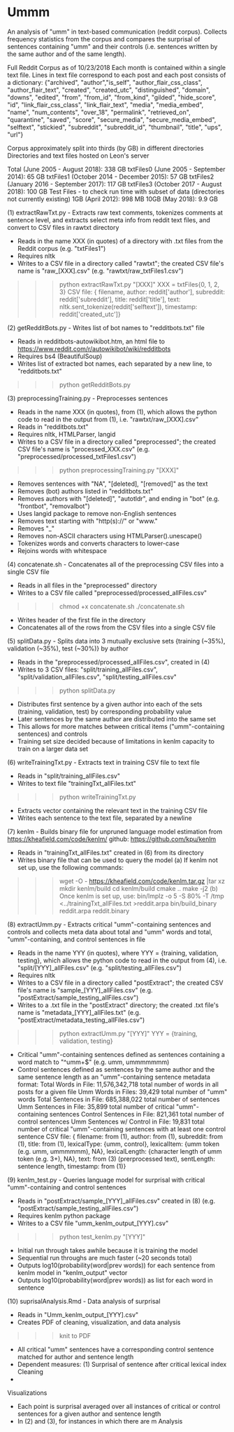 # Ummm

An analysis of "umm" in text-based communication (reddit corpus).
Collects frequency statistics from the corpus and compares the surprisal of sentences containing "umm" and their controls (i.e. sentences written by the same author and of the same length).

Full Reddit Corpus as of 10/23/2018
Each month is contained within a single text file.
Lines in text file correspond to each post and each post consists of a dictionary:
{"archived", "author","is_self", "author_flair_css_class", "author_flair_text", "created", "created_utc", "distinguished", "domain", "downs", "edited", "from", "from_id", "from_kind", "gilded", "hide_score", "id", "link_flair_css_class", "link_flair_text", "media", "media_embed", "name", "num_contents", "over_18", "permalink", "retrieved_on", "quarantine", "saved", "score", "secure_media", "secure_media_embed", "selftext", "stickied", "subreddit", "subreddit_id", "thumbnail", "title", "ups", "url"}

Corpus approximately split into thirds (by GB) in different directories
Directories and text files hosted on Leon's server

Total (June 2005 - August 2018): 338 GB
txtFiles0 (June 2005 - September 2014): 65 GB
txtFiles1 (October 2014 - December 2015): 57  GB
txtFiles2 (January 2016 - September 2017): 117 GB
txtFiles3 (October 2017 - August 2018): 100 GB
Test Files - to check run time with subset of data (directories not currently existing)
1GB (April 2012): 998 MB
10GB (May 2018): 9.9 GB

(1) extractRawTxt.py - Extracts raw text comments, tokenizes comments at sentence level, and extracts select meta info from reddit text files, and convert to CSV files in rawtxt directory
* Reads in the name XXX (in quotes) of a directory with .txt files from the Reddit corpus (e.g. "txtFiles1")
* Requires nltk
* Writes to a CSV file in a directory called "rawtxt"; the created CSV file's name is "raw_[XXX].csv" (e.g. "rawtxt/raw_txtFiles1.csv")
>>> python extractRawTxt.py "[XXX]"
XXX = txtFiles{0, 1, 2, 3}
CSV file: {
	filename,
	author: reddit['author'],
	subreddit: reddit['subreddit'],
	title: reddit['title'],
	text: nltk.sent_tokenize(reddit['selftext']),
	timestamp: reddit['created_utc']}

(2) getRedditBots.py - Writes list of bot names to "redditbots.txt" file
* Reads in redditbots-autowikibot.htm, an html file to https://www.reddit.com/r/autowikibot/wiki/redditbots
* Requires bs4 (BeautifulSoup)
* Writes list of extracted bot names, each separated by a new line, to "redditbots.txt"
>>> python getRedditBots.py

(3) preprocessingTraining.py - Preprocesses sentences
* Reads in the name XXX (in quotes), from (1), which allows the python code to read in the output from (1), i.e. "rawtxt/raw_[XXX].csv"
* Reads in "redditbots.txt"
* Requires nltk, HTMLParser, langid
* Writes to a CSV file in a directory called "preprocessed"; the created CSV file's name is "processed_XXX.csv" (e.g. "preprocessed/processed_txtFiles1.csv")
>>> python preprocessingTraining.py "[XXX]"
- Removes sentences with "NA", "[deleted], "[removed]" as the text
- Removes (bot) authors listed in "redditbots.txt"
- Removes authors with "[deleted]", "autotldr", and ending in "bot" (e.g. "frontbot", "removalbot")
- Uses langid package to remove non-English sentences
- Removes text starting with "http(s)://" or "www."
- Removes "_"
- Removes non-ASCII characters using HTMLParser().unescape()
- Tokenizes words and converts characters to lower-case
- Rejoins words with whitespace

(4) concatenate.sh - Concatenates all of the preprocessing CSV files into a single CSV file
* Reads in all files in the "preprocessed" directory
* Writes to a CSV file called "preprocessed/processed_allFiles.csv"
>>> chmod +x concatenate.sh
>>> ./concatenate.sh
- Writes header of the first file in the directory
- Concatenates all of the rows from the CSV files into a single CSV file

(5) splitData.py - Splits data into 3 mutually exclusive sets {training (~35\%), validation (~35\%), test (~30\%)} by author
* Reads in the "preprocessed/processed_allFiles.csv", created in (4)
* Writes to 3 CSV files: "split/training_allFiles.csv", "split/validation_allFiles.csv", "split/testing_allFiles.csv"
>>> python splitData.py
- Distributes first sentence by a given author into each of the sets (training, validation, test) by corresponding probability value
- Later sentences by the same author are distributed into the same set
- This allows for more matches between critical items ("umm"-containing sentences) and controls
- Training set size decided because of limitations in kenlm capacity to train on a larger data set

(6) writeTrainingTxt.py - Extracts text in training CSV file to text file
* Reads in "split/training_allFiles.csv"
* Writes to text file "trainingTxt_allFiles.txt"
>>> python writeTrainingTxt.py
- Extracts vector containing the relevant text in the training CSV file
- Writes each sentence to the text file, separated by a newline

(7) kenlm - Builds binary file for unpruned language model estimation
from https://kheafield.com/code/kenlm/
github: https://github.com/kpu/kenlm
* Reads in "trainingTxt_allFiles.txt" created in (6) from its directory
* Writes binary file that can be used to query the model
(a) If kenlm not set up, use the following commands:
>>> wget -O - https://kheafield.com/code/kenlm.tar.gz |tar xz
>>> mkdir kenlm/build
>>> cd kenlm/build
>>> cmake ..
>>> make -j2
(b) Once kenlm is set up, use:
>>> bin/lmplz -o 5 -S 80\% -T /tmp <../trainingTxt_allFiles.txt >reddit.arpa
>>> bin/build_binary reddit.arpa reddit.binary

(8) extractUmm.py - Extracts critical "umm"-containing sentences and controls and collects meta data about total and "umm" words and total, "umm"-containing, and control sentences in file
* Reads in the name YYY (in quotes), where YYY = {training, validation, testing}, which allows the python code to read in the output from (4), i.e. "split/[YYY]_allFiles.csv" (e.g. "split/testing_allFiles.csv")
* Requires nltk
* Writes to a CSV file in a directory called "postExtract"; the created CSV file's name is "sample_[YYY]_allFiles.csv" (e.g. "postExtract/sample_testing_allFiles.csv")
* Writes to a .txt file in the "postExtract" directory; the created .txt file's name is "metadata_[YYY]_allFiles.txt" (e.g. "postExtract/metadata_testing_allFiles.csv")
>>> python extractUmm.py "[YYY]"
YYY = {training, validation, testing}
- Critical "umm"-containing sentences defined as sentences containing a word match to "^umm+$" (e.g. umm, ummmmmmm)
- Control sentences defined as sentences by the same author and the same sentence length as an "umm"-containing sentence
metadata format:
Total Words in File:   11,576,342,718   total number of words in all posts for a given file
Umm Words in Files:   39,429   total number of "umm" words
Total Sentences in File:   685,388,022   total number of sentences
Umm Sentences in File:   35,899   total number of critical "umm"-containing sentences
Control Sentences in File:   821,361   total number of control sentences
Umm Sentences w/ Control in File:   19,831   total number of critical "umm"-containing sentences with at least one control sentence
CSV file: {
	filename: from (1),
	author: from (1),
	subreddit: from (1),
	title: from (1),
	lexicalType: {umm, control},
	lexicalItem: {umm token (e.g. umm, ummmmmm), NA},
	lexicalLength: {character length of umm token (e.g. 3+), NA},
	text: from (3) (prerprocessed text),
	sentLength: sentence length,
	timestamp: from (1)}

(9) kenlm_test.py - Queries language model for surprisal with critical "umm"-containing and control sentences
* Reads in "postExtract/sample_[YYY]_allFiles.csv" created in (8) (e.g. "postExtract/sample_testing_allFiles.csv")
* Requires kenlm python package
* Writes to a CSV file "umm_kenlm_output_[YYY].csv"
>>> python test_kenlm.py "[YYY]"
- Initial run through takes awhile because it is training the model
- Sequential run throughs are much faster (~20 seconds total)
- Outputs log10(probability(word|prev words)) for each sentence from kenlm model in "kenlm_output" vector
- Outputs log10(probability(word|prev words)) as list for each word in sentence

(10) suprisalAnalysis.Rmd - Data analysis of surprisal
* Reads in "Umm_kenlm_output_[YYY].csv"
* Creates PDF of cleaning, visualization, and data analysis
>>> knit to PDF
- All critical "umm" sentences have a corresponding control sentence matched for author and sentence length
- Dependent measures:
(1) Surprisal of sentence after critical lexical index
Cleaning
-
Visualizations
- Each point is surprisal averaged over all instances of critical or control sentences for a given author and sentence length
- In (2) and (3), for instances in which there are m
Analysis



